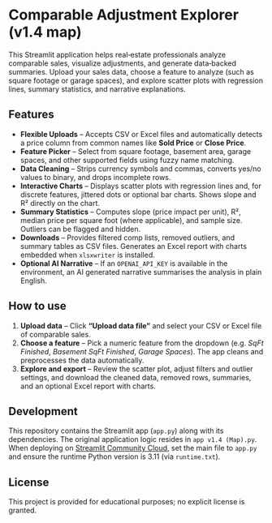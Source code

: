 # Comparable Adjustment Explorer (v1.4 map)

This Streamlit application helps real‑estate professionals analyze comparable sales, visualize adjustments, and generate data‑backed summaries.  Upload your sales data, choose a feature to analyze (such as square footage or garage spaces), and explore scatter plots with regression lines, summary statistics, and narrative explanations.

## Features

* **Flexible Uploads** – Accepts CSV or Excel files and automatically detects a price column from common names like **Sold Price** or **Close Price**.
* **Feature Picker** – Select from square footage, basement area, garage spaces, and other supported fields using fuzzy name matching.
* **Data Cleaning** – Strips currency symbols and commas, converts yes/no values to binary, and drops incomplete rows.
* **Interactive Charts** – Displays scatter plots with regression lines and, for discrete features, jittered dots or optional bar charts.  Shows slope and R² directly on the chart.
* **Summary Statistics** – Computes slope (price impact per unit), R², median price per square foot (where applicable), and sample size.  Outliers can be flagged and hidden.
* **Downloads** – Provides filtered comp lists, removed outliers, and summary tables as CSV files.  Generates an Excel report with charts embedded when `xlsxwriter` is installed.
* **Optional AI Narrative** – If an `OPENAI_API_KEY` is available in the environment, an AI generated narrative summarises the analysis in plain English.

## How to use

1. **Upload data** – Click **“Upload data file”** and select your CSV or Excel file of comparable sales.
2. **Choose a feature** – Pick a numeric feature from the dropdown (e.g. _SqFt Finished_, _Basement SqFt Finished_, _Garage Spaces_).  The app cleans and preprocesses the data automatically.
3. **Explore and export** – Review the scatter plot, adjust filters and outlier settings, and download the cleaned data, removed rows, summaries, and an optional Excel report with charts.

## Development

This repository contains the Streamlit app (`app.py`) along with its dependencies.  The original application logic resides in `app v1.4 (Map).py`.  When deploying on [Streamlit Community Cloud](https://share.streamlit.io/), set the main file to `app.py` and ensure the runtime Python version is 3.11 (via `runtime.txt`).

## License

This project is provided for educational purposes; no explicit license is granted.
